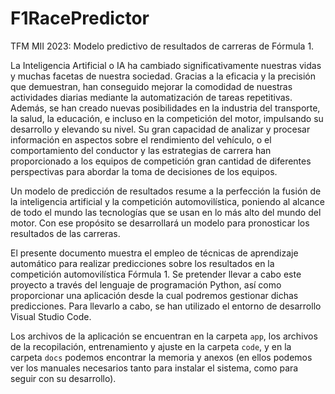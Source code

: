 # F1RacePredictor
TFM MII 2023: Modelo predictivo de resultados de carreras de Fórmula 1.

La Inteligencia Artificial o IA ha cambiado significativamente nuestras vidas y muchas facetas de nuestra sociedad. Gracias a la eficacia y la precisión que demuestran, han conseguido mejorar la comodidad de nuestras actividades diarias mediante la automatización de tareas repetitivas. Además, se han creado nuevas posibilidades en la industria del transporte, la salud, la educación, e incluso en la competición del motor, impulsando su desarrollo y elevando su nivel. Su gran capacidad de analizar y procesar información en aspectos sobre el rendimiento del vehículo, o el comportamiento del conductor y las estrategias de carrera han proporcionado a los equipos de competición gran cantidad de diferentes perspectivas para abordar la toma de decisiones de los equipos.

Un modelo de predicción de resultados resume a la perfección la fusión de la inteligencia artificial y la competición automovilística, poniendo al alcance de todo el mundo las tecnologías que se usan en lo más alto del mundo del motor. Con ese propósito se desarrollará un modelo para pronosticar los resultados de las carreras.

El presente documento muestra el empleo de técnicas de aprendizaje automático para realizar predicciones sobre los resultados en la competición automovilística Fórmula 1. Se pretender llevar a cabo este proyecto a través del lenguaje de programación Python, así como proporcionar una aplicación desde la cual podremos gestionar dichas predicciones. Para llevarlo a cabo, se han utilizado el entorno de desarrollo Visual Studio Code.

Los archivos de la aplicación se encuentran en la carpeta `app`, los archivos de la recopilación, entrenamiento y ajuste en la carpeta `code`, y en la carpeta `docs` podemos encontrar la memoria y anexos (en ellos podemos ver los manuales necesarios tanto para instalar el sistema, como para seguir con su desarrollo).
